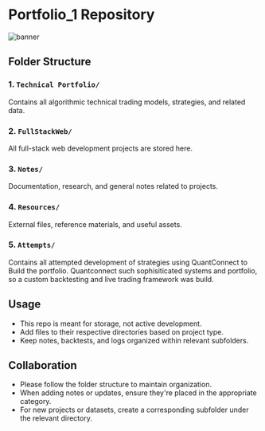 # Portfolio_1 Repository
![banner](FullStackWeb/src/images/banner.svg)

## Folder Structure

### 1. `Technical Portfolio/`
Contains all algorithmic technical trading models, strategies, and related data.

### 2. `FullStackWeb/`
All full-stack web development projects are stored here.

### 3. `Notes/`
Documentation, research, and general notes related to projects.

### 4. `Resources/`
External files, reference materials, and useful assets.

### 5. `Attempts/`
Contains all attempted development of strategies using QuantConnect to Build the portfolio. Quantconnect such sophisiticated systems and portfolio, so a custom backtesting and live trading framework was build.

## Usage

- This repo is meant for storage, not active development.
- Add files to their respective directories based on project type.
- Keep notes, backtests, and logs organized within relevant subfolders.
  
## Collaboration

- Please follow the folder structure to maintain organization.
- When adding notes or updates, ensure they're placed in the appropriate category.
- For new projects or datasets, create a corresponding subfolder under the relevant directory.


